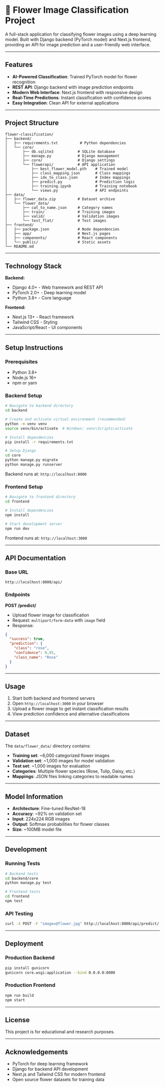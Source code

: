 # 🌸 Flower Image Classification Project

A full-stack application for classifying flower images using a deep learning model. Built with Django backend (PyTorch model) and Next.js frontend, providing an API for image prediction and a user-friendly web interface.

---

## Features

- **AI-Powered Classification**: Trained PyTorch model for flower recognition
- **REST API**: Django backend with image prediction endpoints
- **Modern Web Interface**: Next.js frontend with responsive design
- **Real-Time Predictions**: Instant classification with confidence scores
- **Easy Integration**: Clean API for external applications

---

## Project Structure

```
flower-classification/
├── backend/
│   ├── requirements.txt          # Python dependencies
│   └── core/
│       ├── db.sqlite3           # SQLite database
│       ├── manage.py            # Django management
│       ├── core/                # Django settings
│       └── flowerapi/           # API application
│           ├── best_flower_model.pth    # Trained model
│           ├── class_mapping.json       # Class mappings
│           ├── idx_to_class.json        # Index mappings
│           ├── predict.py               # Prediction logic
│           ├── training.ipynb           # Training notebook
│           └── views.py                 # API endpoints
├── data/
│   ├── flower_data.zip          # Dataset archive
│   └── flower_data/
│       ├── cat_to_name.json     # Category names
│       ├── train/               # Training images
│       ├── valid/               # Validation images
│       └── test_flat/           # Test images
├── frontend/
│   ├── package.json             # Node dependencies
│   ├── app/                     # Next.js pages
│   ├── components/              # React components
│   └── public/                  # Static assets
└── README.md
```

---

## Technology Stack

**Backend:**

- Django 4.0+ - Web framework and REST API
- PyTorch 2.0+ - Deep learning model
- Python 3.8+ - Core language

**Frontend:**

- Next.js 13+ - React framework
- Tailwind CSS - Styling
- JavaScript/React - UI components

---

## Setup Instructions

### Prerequisites

- Python 3.8+
- Node.js 16+
- npm or yarn

### Backend Setup

```bash
# Navigate to backend directory
cd backend

# Create and activate virtual environment (recommended)
python -m venv venv
source venv/bin/activate  # Windows: venv\Scripts\activate

# Install dependencies
pip install -r requirements.txt

# Setup Django
cd core
python manage.py migrate
python manage.py runserver
```

Backend runs at: `http://localhost:8000`

### Frontend Setup

```bash
# Navigate to frontend directory
cd frontend

# Install dependencies
npm install

# Start development server
npm run dev
```

Frontend runs at: `http://localhost:3000`

---

## API Documentation

### Base URL

```
http://localhost:8000/api/
```

### Endpoints

**POST /predict/**

- Upload flower image for classification
- Request: `multipart/form-data` with `image` field
- Response:

```json
{
  "success": true,
  "prediction": {
    "class": "rose",
    "confidence": 0.95,
    "class_name": "Rose"
  }
}
```

---

## Usage

1. Start both backend and frontend servers
2. Open `http://localhost:3000` in your browser
3. Upload a flower image to get instant classification results
4. View prediction confidence and alternative classifications

---

## Dataset

The `data/flower_data/` directory contains:

- **Training set**: ~6,000 categorized flower images
- **Validation set**: ~1,000 images for model validation
- **Test set**: ~1,000 images for evaluation
- **Categories**: Multiple flower species (Rose, Tulip, Daisy, etc.)
- **Mappings**: JSON files linking categories to readable names

---

## Model Information

- **Architecture**: Fine-tuned ResNet-18
- **Accuracy**: ~92% on validation set
- **Input**: 224x224 RGB images
- **Output**: Softmax probabilities for flower classes
- **Size**: ~100MB model file

---

## Development

### Running Tests

```bash
# Backend tests
cd backend/core
python manage.py test

# Frontend tests
cd frontend
npm test
```

### API Testing

```bash
curl -X POST -F "image=@flower.jpg" http://localhost:8000/api/predict/
```

---

## Deployment

### Production Backend

```bash
pip install gunicorn
gunicorn core.wsgi:application --bind 0.0.0.0:8000
```

### Production Frontend

```bash
npm run build
npm start
```

---

## License

This project is for educational and research purposes.

---

## Acknowledgements

- PyTorch for deep learning framework
- Django for backend API development
- Next.js and Tailwind CSS for modern frontend
- Open source flower datasets for training data
